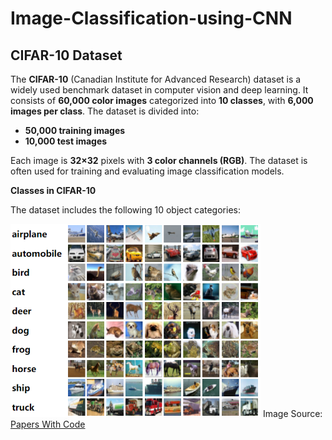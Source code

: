 # **Image-Classification-using-CNN**

## **CIFAR-10 Dataset**

The **CIFAR-10** (Canadian Institute for Advanced Research) dataset is a widely used benchmark dataset in computer vision and deep learning. It consists of **60,000 color images** categorized into **10 classes**, with **6,000 images per class**. The dataset is divided into:
- **50,000 training images**
- **10,000 test images**

Each image is **32×32** pixels with **3 color channels (RGB)**. The dataset is often used for training and evaluating image classification models.

**Classes in CIFAR-10**

The dataset includes the following 10 object categories:


<img src="https://github.com/narpat78/Image-Classification-using-CNN/blob/main/cifar10.png" width="400">
Image Source: <a href="https://paperswithcode.com/dataset/cifar-10" target="_blank">Papers With Code</a>
